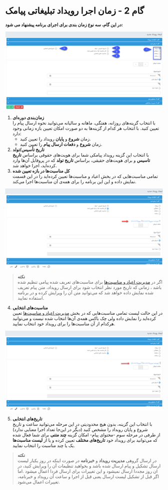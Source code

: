 # گام 2 -  زمان اجرا رویداد تبلیغاتی پیامک 

**در این گام، سه نوع زمان بندی برای اجرای برنامه پیشنهاد می شود:**

![صفحه زمان اجرای رویداد تبلیغاتی پیامکی](../Images/Timing-for-Event-marketing-sms.png)

1. **زمان‌بندی دوره‌ای**<br>
   با انتخاب گزینه‌های روزانه، هفتگی، ماهانه و سالیانه می‌توانید نحوه ارسال پیام را تعیین کنید. با انتخاب هر کدام از گزینه‌ها به دو صورت امکان تعیین بازه زمانی وجود دارد:<br>
   - زمان **شروع** و **پایان** رویداد را تعیین کنید.
   - زمان **شروع** و **دفعات ارسال پیام** را تعیین کنید.
2. **تاریخ تأسیس/تولد**<br>
   با انتخاب این گزینه رویداد پیامکی شما برای هویت‌های حقوقی براساس **تاریخ تاسیس** و برای هویت‌های حقیقی، براساس **تاریخ تولد** که در پروفایل آن‌ها وارد کرده‌اید، اجرا خواهد شد.
3. **کل مناسبت‌ها در بازه تعیین شده**<br>
   تمامی مناسبت‌هایی که در بخش اعیاد و مناسبت‌ها تعیین کرده‌اید را در این قسمت نمایش داده و این این برنامه را برای همه‌ی آن مناسبت‌ها اجرا می‌کند.

![کل مناسبت‌ها برای زمان‌بندی رویداد تبلیغاتی پیامکی](../Images/all-Events.png)

> **نکته**<br>
> اگر در [مدیریت اعیاد و مناسبت‌ها](https://github.com/1stco/PayamGostarDocs/blob/master/help%202.5.4/Basic-Information/Holiday-management-and-occasions/Holiday-management-and-occasions.md) برای مناسبت‌های تعریف شده پیامی تنظیم شده باشد ، زمانی که تاریخ مورد نظر انتخاب شود برای ارسال رویداد، متن پیام تعریف شده نمایش داده خواهد شد که می‌توانید متن آن را ویرایش کرده و در برنامه استفاده نمایید.
 
4. **مناسبت‌های انتخابی**<br>
   در این حالت لیست تمامی مناسبت‌هایی که در بخش [مدیریت اعیاد و مناسبت‌ها]() تعیین کرده‌اید را نمایش داده ولی چک باکس همه‌ی آن‌ها انتخاب شده نیست و می‌توانید هرکدام از آن مناسبت‌ها را برای رویداد خود انتخاب نمایید.

![مناسبت‌های انتخابی در رویداد پیامکی](../Images/Event-Optional.png)
   
5. **تاریخ‌های انتخابی**<br>
   با انتخاب این گزینه، بدون هیچ محدودیتی در این مرحله می‌توانید ساعت و تاریخ شروع و پایان رویداد را مشخص کنید (دیگر در این‌جا تعداد اجرا معنایی ندارد)<br>
   از طرفی در مرحله سوم -محتوای پیام- امکان گزینه **چند متنی** برای شما فعال شده که می‌توانید برای رویداد خود **تاریخ‌های مختلف** تعیین کرده و یا از **لیست مناسبت‌ها** یک یا چند مناسبت را انتخاب نمایید.

> **نکته**<br>
>  در ارسال گروهی **مدیریت رویداد** و **خبرنامه** در صورت اینکه در روز یکبار لیست ارسال تشکیل و پیام ارسال شده باشد و بخواهید تنظیمات آن را ویرایش کنید، در ان روز مجددا ارسال نمیشود و این تغییرات برای ارسال فردا اعمال میشود .اما اگر قبل از تشکیل لیست ارسال یعنی قبل از اجرا و ساعت آن رویداد و خبرنامه، تغییرات اعمال می‌شود.



